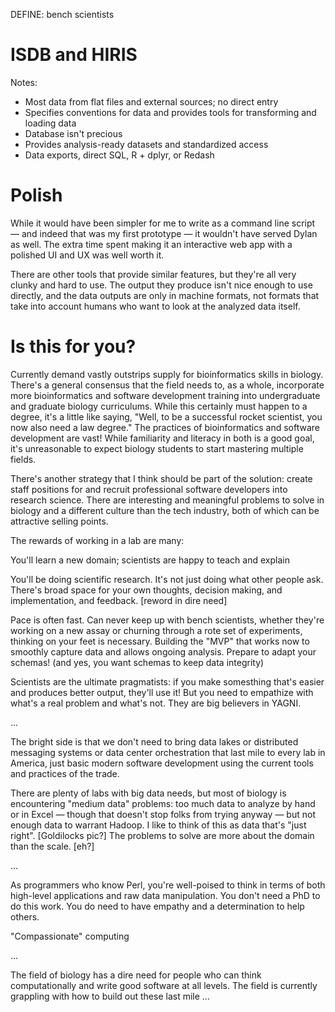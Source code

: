 DEFINE: bench scientists


# ISDB and HIRIS

Notes:

* Most data from flat files and external sources; no direct entry
* Specifies conventions for data and provides tools for transforming and loading data
* Database isn't precious
* Provides analysis-ready datasets and standardized access
* Data exports, direct SQL, R + dplyr, or Redash


# Polish

While it would have been simpler for me to write as a command line script — and
indeed that was my first prototype — it wouldn't have served Dylan as well.
The extra time spent making it an interactive web app with a polished UI and UX
was well worth it.

There are other tools that provide similar features, but they're all very
clunky and hard to use.  The output they produce isn't nice enough to use
directly, and the data outputs are only in machine formats, not formats that
take into account humans who want to look at the analyzed data itself.


# Is this for you?

Currently demand vastly outstrips supply for bioinformatics skills in biology.
There's a general consensus that the field needs to, as a whole, incorporate
more bioinformatics and software development training into undergraduate and
graduate biology curriculums.  While this certainly must happen to a degree,
it's a little like saying, "Well, to be a successful rocket scientist, you now
also need a law degree."  The practices of bioinformatics and software
development are vast!  While familiarity and literacy in both is a good goal,
it's unreasonable to expect biology students to start mastering multiple
fields.

There's another strategy that I think should be part of the solution: create
staff positions for and recruit professional software developers into research
science.  There are interesting and meaningful problems to solve in biology and
a different culture than the tech industry, both of which can be attractive
selling points.

The rewards of working in a lab are many:

You'll learn a new domain; scientists are happy to teach and explain

You'll be doing scientific research.  It's not just doing what other people
ask.  There's broad space for your own thoughts, decision making, and
implementation, and feedback. [reword in dire need]

Pace is often fast.  Can never keep up with bench scientists, whether they're
working on a new assay or churning through a rote set of experiments, thinking
on your feet is necessary.  Building the "MVP" that works now to smoothly
capture data and allows ongoing analysis.  Prepare to adapt your schemas!
(and yes, you want schemas to keep data integrity)

Scientists are the ultimate pragmatists: if you make somesthing that's easier
and produces better output, they'll use it!  But you need to empathize with
what's a real problem and what's not.  They are big believers in YAGNI.

...

The bright side is that we don't need to bring data lakes or distributed
messaging systems or data center orchestration that last mile to every lab in
America, just basic modern software development using the current tools and
practices of the trade.

There are plenty of labs with big data needs, but most of biology is
encountering "medium data" problems: too much data to analyze by hand or in
Excel — though that doesn't stop folks from trying anyway — but not enough data
to warrant Hadoop.  I like to think of this as data that's "just right".
[Goldilocks pic?]  The problems to solve are more about the domain than the
scale.  [eh?]

...

As programmers who know Perl, you're well-poised to think in terms of both
high-level applications and raw data manipulation.  You don't need a PhD to do
this work.  You do need to have empathy and a determination to help others.

"Compassionate" computing

...

The field of biology has a dire need for people who can think computationally
and write good software at all levels.  The field is currently grappling with
how to build out these last mile ...
